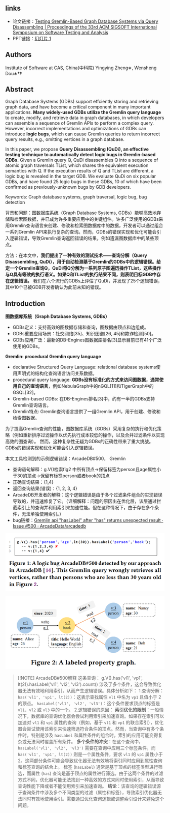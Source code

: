 ## links
* 论文链接：[Testing Gremlin-Based Graph Database Systems via Query Disassembling | Proceedings of the 33rd ACM SIGSOFT International Symposium on Software Testing and Analysis](https://dl.acm.org/doi/10.1145/3650212.3680392#:~:text=In%20this%20paper%2C%20we%20propose%20Query%20Di%20sassembling,to%20automatically%20detect%20logic%20bugs%20in%20Gremlin-based%20GDBs.)
* PPT链接：[幻灯片 1](https://is.cas.cn/ztzl2016/2024xsnh/2024hbzs/202408/P020240828552102655927.pdf)

## Authors
Institute of Software at CAS, China(中科院)
Yingying Zheng∗, Wensheng Dou∗†‡
## Abstract
Graph Database Systems (GDBs) support effciently storing and retrieving graph data, and have become a critical component in many important applications. **Many widely-used GDBs utilize the Gremlin query language** to create, modify, and retrieve data in graph databases, in which developers can assemble a sequence of Gremlin APIs to perform a complex query. However, incorrect implementations and optimizations of GDBs can introduce **logic
bugs**, which can cause Gremlin queries to return incorrect query
results, e.g., omitting vertices in a graph database.

In this paper, we propose **Query Disassembling (QuDi), an effective testing technique to automatically detect logic bugs in Gremlin-based GDBs.** Given a Gremlin query Q, QuDi disassembles Q into a sequence of atomic graph traversals TList, which shares the equivalent execution semantics with Q. If the execution results of Q and TList are different, a logic bug is revealed in the target GDB. We evaluate QuDi on six popular GDBs, and have found 25 logic bugs in these GDBs, 10 of which have been confirmed as previously-unknown bugs by GDB developers.

Keywords: Graph database systems, graph traversal, logic bug, bug detection

背景和问题：图数据库系统（Graph Database Systems, GDBs）能够高效地存储和检索图数据，并已成为许多重要应用中的关键组件。许多广泛使用的GDBs采用Gremlin查询语言来创建、修改和检索图数据库中的数据，开发者可以通过组合一系列Gremlin API来执行复杂的查询。然而，GDBs的错误实现和优化可能会引入逻辑错误，导致Gremlin查询返回错误的结果，例如遗漏图数据库中的某些顶点。

方法：在本文中，**我们提出了一种有效的测试技术——查询分解（Query Disassembling, QuDi），用于自动检测基于Gremlin的GDBs中的逻辑错误。给定一个Gremlin查询Q，QuDi将Q分解为一系列原子图遍历操作TList，这些操作与Q具有等效的执行语义。如果Q和TList的执行结果不同，则表明目标GDB中存在逻辑错误。** 我们在六个流行的GDBs上评估了QuDi，并发现了25个逻辑错误，其中10个已被GDB开发者确认为此前未知的错误。

## Introduction

**图数据库系统（Graph Database Systems, GDBs）**
* GDBs定义：支持高效的图数据存储和查询，图数据由顶点和边组成。
* GDBs重要应用场景：社交网络[35]、知识图谱[26, 45]和欺诈检测[50]。
* GDBs应用广泛：最新的DB-Engines图数据库排名[3]显示目前已有41个广泛使用的GDBs。

**Gremlin: procedural Gremlin query language**
* declarative Structured Query Language: relational database systems使用声明式的结构化查询语言访问关系数据。 
* procedural query language: **GDBs没有标准化的方式来访问图数据，通常使用自己的查询语言**，例如NebulaGraph中的nGQL[11]和TigerGraph中的GSQL[32]。
* Gremlin-based GDBs: 在DB-Engines排名[3]中，约有一半的GDBs支持Gremlin查询语言。
* Gremlin特点:  Gremlin查询语言提供了一组Gremlin API，用于创建、修改和检索图数据。


为了提高Gremlin查询的性能，图数据库系统（GDBs）采用复杂的执行和优化策略（例如重新排序过滤操作以优先执行成本较低的操作，以及合并过滤条件以实现高效的图查询）。
然而，这种复杂性无疑为GDBs的正确性带来了重大挑战。
GDBs的错误实现和优化可能会引入逻辑错误。


本文工具检测到的示例逻辑错误：ArcadeDB#500， Gremlin
* 查询语句解释：g.V()检索fig2 中所有顶点->保留标签为person且age属性小于30的顶点->保留有标签person或者book的顶点
* 正确查询结果：{1,4}
* 返回查询结果(错误)：{1, 2, 3, 4}
* ArcadeDB开发者的解释：这个逻辑错误是由于多个过滤条件组合的实现错误导致的，并迅速修复了它。（详细解释：问题的原因出在优化层，该层通过拦截索引上的查询并利用索引来加速性能。但在这种情况下，由于存在多个条件，无法单独使用索引。）
* bug链接：[Gremlin api "hasLabel" after "has" returns unexpected result · Issue #500 · ArcadeData/arcadedb](https://github.com/ArcadeData/arcadedb/issues/500)


![LogicBugInArcadeDB#500](Pictures/LogicBugInArcadeDB_500.png)

![LogicBugInArcadeDB#500_graph](Pictures/LogicBugInArcadeDB_500_graph.png)


> [!NOTE]  ArcadeDB#500解释
> 这条查询：
g.V().has('vl1', 'vp1', lt(2)).hasLabel('vl1', 'vl2', 'vl3').count()
涉及了多个条件，这会导致优化器无法有效地利用索引，从而产生逻辑错误。具体分析如下：
1.查询分解：
`has('vl1', 'vp1', lt(2))`：这表示查找属性 `vl1` 中名为 `vp1` 且值小于 2 的顶点。
 `hasLabel('vl1', 'vl2', 'vl3')`：这个条件要求顶点的标签是 `vl1`、`vl2` 或 `vl3` 中的一个。
2.逻辑错误的原因：
**索引优化的限制**：一般情况下，数据库的查询优化器会尝试利用索引来加速查询。如果存在索引可以加速对 `vl1` 和 `vp1` 属性的查询（例如，基于 `vl1` 和 `vp1` 的联合索引），优化器会尝试使用该索引来快速筛选符合条件的顶点。然而，当查询中有多个条件时，特别是涉及 `hasLabel` 和属性条件的组合时，索引的应用可能变得复杂或无法同时覆盖所有条件。
**多个条件的冲突**：在这个查询中，`hasLabel('vl1', 'vl2', 'vl3')` 需要在查询中应用三个标签条件，而 `has('vl1', 'vp1', lt(2))` 则是一个属性条件，要求 `vl1` 的 `vp1` 属性小于 2。这两部分条件可能会导致优化器无法有效地将索引同时应用到属性查询和标签查询的结合上。
标签 (`hasLabel`) 通常是基于顶点的标签类型进行筛选，而属性 (`has`) 查询是基于顶点的属性进行筛选。由于这两个条件的过滤方式不同，优化器可能无法找到一种高效的方式来同时使用索引，从而导致查询性能下降或者不能使用索引来加速查询。
**结论**：该查询的逻辑错误源于查询条件中涉及多个不同类型的过滤（属性和标签），导致索引优化器无法同时有效地使用索引。需要通过优化查询逻辑或调整索引设计来避免这个问题。
